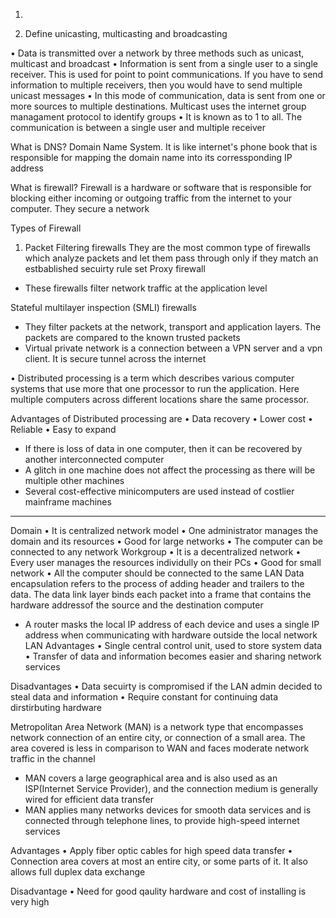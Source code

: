 
1.


2. Define unicasting, multicasting and broadcasting

• Data is transmitted over a network by three methods such as unicast, multicast and broadcast
• Information is sent from a single user to a single receiver. This is used for point to point communications. If you have to send information to multiple receivers, then you would have to send multiple unicast messages
• In this mode of communication, data is sent from one or more sources to multiple destinations. Multicast uses the internet group managament protocol to identify groups
• It is known as to 1 to all. The communication is between a single user and multiple receiver

What is DNS?
Domain Name System. It is like internet's phone book that is responsible for mapping the domain name into its corressponding IP address

What is firewall?
Firewall is a hardware or software that is responsible for blocking either incoming or outgoing traffic from the internet to your computer. They secure a network

Types of Firewall

1. Packet Filtering firewalls
They are the most common type of firewalls which analyze packets and let them pass through only if they match an estbablished secuirty rule set
Proxy firewall
* These firewalls filter network traffic at the application level

Stateful multilayer inspection (SMLI) firewalls
* They filter packets at the network, transport and application layers. The packets are compared to the known trusted packets
* Virtual private network is a connection between a VPN server and a vpn client. It is secure tunnel across the internet

• Distributed processing is a term which describes various computer systems that use more that one processor to run the application. Here multiple computers across different locations share the same processor. 

Advantages of Distributed processing are
• Data recovery
• Lower cost
• Reliable
• Easy to expand
* If there is loss of data in one computer, then it can be recovered by another interconnected computer
* A glitch in one machine does not affect the processing as there will be multiple other machines
* Several cost-effective minicomputers are used instead of costlier mainframe machines

----------------------------------------------------------------------------------------------------------------------------------------
Domain
• It is centralized network model
• One administrator manages the domain and its resources
• Good for large networks
• The computer can be connected to any network
Workgroup
• It is a decentralized network
• Every user manages the resources individully on their PCs
• Good for small network
• All the computer should be connected to the same LAN
Data encapsulation refers to the process of adding header and trailers to the data.
The data link layer binds each packet into a frame that contains the hardware addressof the source and the destination computer
* A router masks the local IP address of each device and uses a single IP address when communicating with hardware outside the local network
LAN 
Advantages
• Single central control unit, used to store system data
• Transfer of data and information becomes easier and sharing network services

Disadvantages
• Data secuirty is compromised if the LAN admin decided to steal data and information
• Require constant for continuing data dirstirbuting hardware


Metropolitan Area Network (MAN)
 is a network type that encompasses network connection of an entire city, or connection of a small area. The area covered is less in comparison to WAN and faces moderate network traffic in the channel
* MAN covers a large geographical area and is also used as an ISP(Internet Service Provider), and the connection medium is generally wired for efficient data transfer
* MAN applies many networks devices for smooth data services and is connected through telephone lines, to provide high-speed internet services

Advantages 
• Apply fiber optic cables for high speed data transfer
• Connection area covers at most an entire city, or some parts of it. It also allows full duplex data exchange

Disadvantage
• Need for good qaulity hardware and cost of installing is very high
